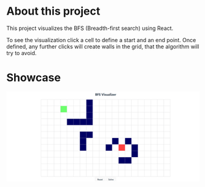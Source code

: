 # About this project

This project visualizes the BFS (Breadth-first search) using React.

To see the visualization click a cell to define a start and an end point. Once defined, any further clicks will create walls in the grid, that the algorithm will try to avoid.

# Showcase

![Visualizer](BFS_vis.gif)
